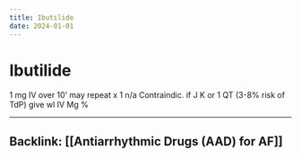 ```yaml
---
title: Ibutilide
date: 2024-01-01
---
```


# Ibutilide

1 mg IV over 10’
may repeat x 1
n/a
Contraindic. if J K or 1 QT (3-8% risk of TdP) give wl IV Mg
%

---

## Backlink: [[Antiarrhythmic Drugs (AAD) for AF]]
